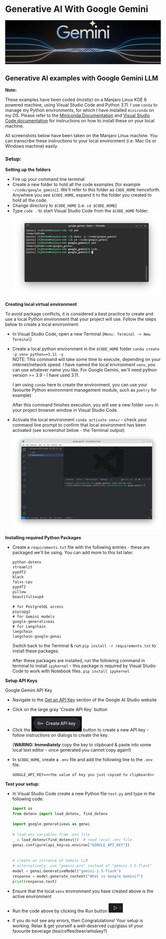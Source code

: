 # Generative AI With Google Gemini
![Google Gemini Image](images/doc/google_gemini.png)

## Generative AI examples with Google Gemini LLM

**Note:**

These examples have been coded (mostly) on a Manjaro Linux KDE 6 powered machine, using Visual Studio Code and Python 3.11. I use `conda` to manage my Python environments, for which I have installed `miniconda` on my OS. Please refer to the [Miniconda Documentation](https://docs.anaconda.com/miniconda/) and [Visual Studio Code documentation](https://code.visualstudio.com/) for instructions on how to install these on your local machine. 

All screenshots below have been taken on the Manjaro Linux machine. You can transcribe these instructions to your local environment (i.e. Mac Os or Windows machine) easily.

### Setup:
**Setting up the folders**
* Fire up your command line terminal
* Create a new folder to hold all the code examples (for example `~/code/google_gemini`). We'll refer to this folder as `CODE_HOME` henceforth. Anywhere you see `$CODE_HOME`, expand it to the folder you created to hold all the code.
* Change directory to `$CODE_HOME` (i.e. `cd $CODE_HOME`)
* Type `code .` to start Visual Studio Code from the `$CODE_HOME` folder.
![Terminal](images/doc/command_line.png)

**Creating local virtual environment**

To avoid package conflicts, it is considered a best practice to create and use a local Python environment that your project will use. Follow the steps below to create a local environment:

* In Visual Studio Code, open a new Terminal (`Menu: Terminal -> New Terminal`)
* Create a local python environment in the `$CODE_HOME` folder `conda create -p venv python==3.11 -y`<br/>
  NOTE: This command will take some time to execute, depending on your internet/network speed. I have named the local environment `venv`, you can use whatever name you like. For Google Gemini, we'll need python version >= 3.9 - I have used 3.11. 
  
  I am using `conda` here to create the environment, you can use your favourite Python environment management module, such as `poetry` for example)

  After this command finishes execution, you will see a new folder `venv` in your project browser window in Visual Studio Code.

* Activate the local environment `conda activate venv/` - check your command line prompt to confirm that local environment has been activated (see screenshot below - the Terminal output)
![VS Code with Env Activated](images/doc/vscode_env_activated.png)

**Installing required Python Packages**

* Create a `requirements.txt` file with the following entries - these are packaged we'll be using. You can add more to this list later.
  ```
  python-dotenv
  streamlit
  pypdf2
  black
  faiss-cpu
  pypdf2
  pillow
  beautifulsoup4

  # for PostgreSQL access
  psycopg2
  # for Gemini models
  google-generativeai
  # for Langchain
  langchain
  langchain-google-genai 
  ```
  Switch back to the Terminal & run
  `pip install -r requirements.txt` to install these packages.

  After these packages are installed, run the following command in terminal to install `ipykernel` - this package is required by Visual Studio Code to work with Notebook files.
  `pip install ipykernel`

**Setup API Keys**

Google Gemini API Key
  * Navigate to the [Get an API Key](https://aistudio.google.com/app/apikey) section of the Google AI Studio website
  * Click on the large gray 'Create API Key` button
  * Click the ![Create API Key](images/doc/gemini_create_api_key.png) button to create a new API key - follow instructions on dialogs to create the key.

    (**WARING: Immediately** copy the key to clipboard & paste into some local text editor - once generated you cannot copy again!)
  * In `$CODE_HOME`, create a `.env` file and add the following line to the `.env` file.

    `GOOGLE_API_KEY=<<the value of key you just copied to clipboard>>`

**Test your setup:**

* In Visual Studio Code create a new Python file `test.py` and type in the following code.

  ```python
  import os
  from dotenv import load_dotenv, find_dotenv

  import google.generativeai as genai

  # load env variables from .env file
  _ = load_dotenv(find_dotenv())  # read local .env file
  genai.configure(api_key=os.environ["GOOGLE_API_KEY"])


  # create an instance of Gemini LLM
  # alternatively, use "gemini-pro" instead of "gemini-1.5-flash"
  model = genai.GenerativeModel("gemini-1.5-flash")
  response = model.generate_content("What is Google Gemini?")
  print(response.text)
  ```
* Ensure that the local `venv` environment you have created above is the active environment
* Run the code above by clicking the Run button ![Run Button](images/doc/vscode_run.png)
* If you do not see any errors, then Congratulations! Your setup is working. Relax & get yourself a well-deserved cup/glass of your favourite beverage (tea/coffee/beer/whiskey?)


   